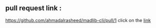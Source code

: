 ## pull request link :
https://github.com/ahmadalrasheed/madlib-cli/pull/1
click on the [link](https://github.com/ahmadalrasheed/madlib-cli/pull/1)

